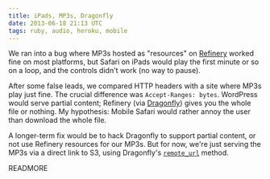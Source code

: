 ```yaml
---
title: iPads, MP3s, Dragonfly
date: 2013-06-18 21:13 UTC
tags: ruby, audio, heroku, mobile
---
```


We ran into a bug where MP3s hosted as "resources"
on [Refinery] worked fine on most platforms, but Safari on iPads
would play the first minute or so on a loop, and the controls didn't
work (no way to pause).

After some false leads, we compared HTTP headers with a site where MP3s
play just fine. The crucial difference was `Accept-Ranges: bytes`.
WordPress would serve partial content; Refinery (via
[Dragonfly]) gives you the whole file or nothing. My hypothesis: Mobile
Safari would rather annoy the user than download the whole file.

A longer-term fix would be to hack Dragonfly to support partial content,
or not use Refinery resources for our MP3s. But for now, we're just
serving the MP3s via a direct link to S3, using Dragonfly's
[`remote_url`][remote_url] method.

READMORE

[refinery]: http://refinerycms.com/ "Refinery CMS: Ruby on Rails CMS that supports Rails 3"
[dragonfly]: http://markevans.github.io/dragonfly/file.ServingRemotely.html "File: ServingRemotely — Documentation by YARD 0.8.6.1"
[remote_url]: http://markevans.github.io/dragonfly/file.ServingRemotely.html "File: ServingRemotely — Documentation by YARD 0.8.6.1"